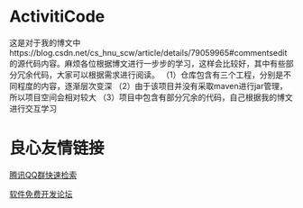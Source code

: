 # ActivitiCode
这是对于我的博文中https://blog.csdn.net/cs_hnu_scw/article/details/79059965#commentsedit的源代码内容。麻烦各位根据博文进行一步步的学习，这样会比较好，其中有些部分冗余代码，大家可以根据需求进行阅读。
（1）仓库包含有三个工程，分别是不同程度的内容，逐渐层次变深
（2）由于该项目并没有采取maven进行jar管理，所以项目空间会相对较大
（3）项目中包含有部分冗余的代码，自己根据我的博文进行交互学习


 # 良心友情链接

[腾讯QQ群快速检索](http://u.720life.cn/s/8cf73f7c)

[软件免费开发论坛](http://u.720life.cn/s/bbb01dc0)